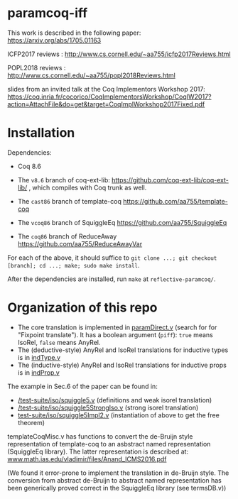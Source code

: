 # paramcoq-iff


This work is described in the following paper: https://arxiv.org/abs/1705.01163

ICFP2017 reviews : http://www.cs.cornell.edu/~aa755/icfp2017Reviews.html

POPL2018 reviews : http://www.cs.cornell.edu/~aa755/popl2018Reviews.html

slides from an invited talk at the Coq Implementors Workshop 2017: https://coq.inria.fr/cocorico/CoqImplementorsWorkshop/CoqIW2017?action=AttachFile&do=get&target=CoqImplWorkshop2017Fixed.pdf



# Installation

Dependencies:

- Coq 8.6

- The `v8.6` branch of coq-ext-lib: https://github.com/coq-ext-lib/coq-ext-lib/ , which compiles with Coq trunk as well.

- The `cast86` branch of template-coq https://github.com/aa755/template-coq

- The `vcoq86` branch of SquiggleEq https://github.com/aa755/SquiggleEq

- The `coq86` branch of ReduceAway https://github.com/aa755/ReduceAwayVar

For each of the above, it should suffice to `git clone ...; git checkout [branch]; cd ...; make; sudo make install`.

After the dependencies are installed, run `make` at `reflective-paramcoq/`.

# Organization of this repo

- The core translation is implemented in [paramDirect.v](paramDirect.v) (search for for "Fixpoint translate"). It has a boolean argument (`piff`): `true` means IsoRel, `false` means AnyRel.
- The (deductive-style) AnyRel and IsoRel translations for inductive types is in [indType.v](indType.v)
- The (inductive-style) AnyRel and IsoRel translations for inductive props is in [indProp.v](indProp.v)

The example in Sec.6 of the paper can be found in:
- [/test-suite/iso/squiggle5.v](/test-suite/iso/squiggle5.v) (definitions and weak isorel translation)
- [/test-suite/iso/squiggle5StrongIso.v](/test-suite/iso/squiggle5StrongIso.v) (strong isorel translation)
- [test-suite/iso/squiggle5Impl2.v](test-suite/iso/squiggle5Impl2.v) (instantiation of above to get the free theorem)

templateCoqMisc.v has functions to convert the de-Bruijn style representation of template-coq to an asbstract named representation (SquiggleEq library). The latter representation is described at:
www.math.ias.edu/vladimir/files/Anand_ICMS2016.pdf

(We found it error-prone to implement the translation in de-Bruijn style. The conversion from abstract de-Bruijn to abstract named representation has been generically proved correct in the SquiggleEq library (see termsDB.v))
